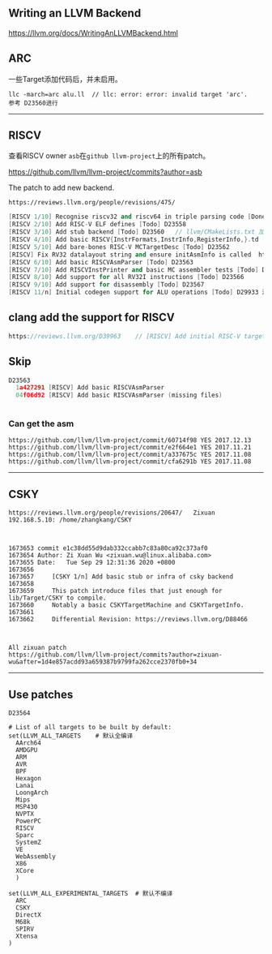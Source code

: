 

 ## Writing an LLVM Backend

https://llvm.org/docs/WritingAnLLVMBackend.html



## ARC

一些Target添加代码后，并未启用。

```
llc -march=arc alu.ll  // llc: error: error: invalid target 'arc'.
参考 D23560进行
```



------



## RISCV



查看RISCV owner `asb`在`github llvm-project`上的所有patch。

https://github.com/llvm/llvm-project/commits?author=asb



The patch to add new backend.

```
https://reviews.llvm.org/people/revisions/475/
```



```c++
[RISCV 1/10] Recognise riscv32 and riscv64 in triple parsing code [Done] D23557
[RISCV 2/10] Add RISC-V ELF defines [Todo] D23558
[RISCV 3/10] Add stub backend [Todo] D23560   // llvm/CMakeLists.txt 加入LynGPU即可enable新的backend
[RISCV 4/10] Add basic RISCV{InstrFormats,InstrInfo,RegisterInfo,}.td [Todo] D23561
[RISCV 5/10] Add bare-bones RISC-V MCTargetDesc [Todo] D23562
[RISCV] Fix RV32 datalayout string and ensure initAsmInfo is called  https://reviews.llvm.org/rGe4f731b
[RISCV 6/10] Add basic RISCVAsmParser [Todo] D23563
[RISCV 7/10] Add RISCVInstPrinter and basic MC assembler tests [Todo] D23564
[RISCV 8/10] Add support for all RV32I instructions [Todo] D23566
[RISCV 9/10] Add support for disassembly [Todo] D23567  
[RISCV 11/n] Initial codegen support for ALU operations [Todo] D29933 添加RegisterInfo.cpp等文件
```



## clang add the support for RISCV

```c++
https://reviews.llvm.org/D39963    // [RISCV] Add initial RISC-V target and driver support
```



## Skip

```c++
D23563 
  1a427291 [RISCV] Add basic RISCVAsmParser
  04f06d92 [RISCV] Add basic RISCVAsmParser (missing files)
  
```





### Can get the asm

```
https://github.com/llvm/llvm-project/commit/60714f98 YES 2017.12.13
https://github.com/llvm/llvm-project/commit/e2f664e1 YES 2017.11.21
https://github.com/llvm/llvm-project/commit/a337675c YES 2017.11.08
https://github.com/llvm/llvm-project/commit/cfa6291b YES 2017.11.08

```





------

## CSKY

```
https://reviews.llvm.org/people/revisions/20647/   Zixuan
192.168.5.10: /home/zhangkang/CSKY



1673653 commit e1c38dd55d9dab332ccabb7c83a80ca92c373af0
1673654 Author: Zi Xuan Wu <zixuan.wu@linux.alibaba.com>
1673655 Date:   Tue Sep 29 12:31:36 2020 +0800
1673656
1673657     [CSKY 1/n] Add basic stub or infra of csky backend
1673658
1673659     This patch introduce files that just enough for lib/Target/CSKY to compile.
1673660     Notably a basic CSKYTargetMachine and CSKYTargetInfo.
1673661
1673662     Differential Revision: https://reviews.llvm.org/D88466



All zixuan patch
https://github.com/llvm/llvm-project/commits?author=zixuan-wu&after=1d4e857acdd93a659387b9799fa262cce2370fb0+34
```





----

## Use patches

```
D23564
```







```
# List of all targets to be built by default:
set(LLVM_ALL_TARGETS    # 默认全编译
  AArch64
  AMDGPU
  ARM
  AVR
  BPF
  Hexagon
  Lanai
  LoongArch
  Mips
  MSP430
  NVPTX
  PowerPC
  RISCV
  Sparc
  SystemZ
  VE
  WebAssembly
  X86
  XCore
  )

set(LLVM_ALL_EXPERIMENTAL_TARGETS  # 默认不编译
  ARC
  CSKY
  DirectX
  M68k
  SPIRV
  Xtensa
)
```







